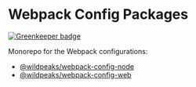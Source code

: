 # Webpack Config Packages

[![Greenkeeper badge](https://badges.greenkeeper.io/wildpeaks/package-webpack-configs.svg)](https://greenkeeper.io/)

Monorepo for the Webpack configurations:
 - [@wildpeaks/webpack-config-node](packages/webpack-config-node/README.md)
 - [@wildpeaks/webpack-config-web](packages/webpack-config-web/README.md)
